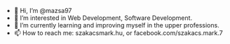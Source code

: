 - 👋 Hi, I’m @mazsa97
- 👀 I’m interested in Web Development, Software Development.
- 🌱 I’m currently learning and improving myself in the upper professions.
- 📫 How to reach me: szakacsmark.hu, or facebook.com/szakacs.mark.7

